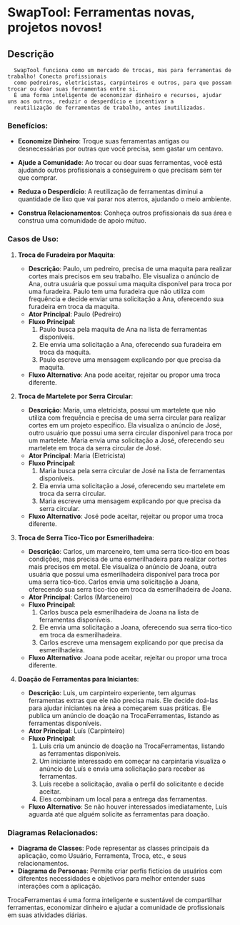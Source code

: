 # SwapTool: Ferramentas novas, projetos novos!

## Descrição

      SwapTool funciona como um mercado de trocas, mas para ferramentas de trabalho! Conecta profissionais 
      como pedreiros, eletricistas, carpinteiros e outros, para que possam trocar ou doar suas ferramentas entre si.
      É uma forma inteligente de economizar dinheiro e recursos, ajudar uns aos outros, reduzir o desperdício e incentivar a
      reutilização de ferramentas de trabalho, antes inutilizadas.

### Benefícios:

- **Economize Dinheiro**: Troque suas ferramentas antigas ou desnecessárias por outras que você precisa, sem gastar um centavo.

- **Ajude a Comunidade**: Ao trocar ou doar suas ferramentas, você está ajudando outros profissionais a conseguirem o que precisam sem ter que comprar.

- **Reduza o Desperdício**: A reutilização de ferramentas diminui a quantidade de lixo que vai parar nos aterros, ajudando o meio ambiente.

- **Construa Relacionamentos**: Conheça outros profissionais da sua área e construa uma comunidade de apoio mútuo.

### Casos de Uso:

1. **Troca de Furadeira por Maquita**:
   - **Descrição**: Paulo, um pedreiro, precisa de uma maquita para realizar cortes mais precisos em seu trabalho. Ele visualiza o anúncio de Ana, outra usuária que possui uma maquita disponível para troca por uma furadeira. Paulo tem uma furadeira que não utiliza com frequência e decide enviar uma solicitação a Ana, oferecendo sua furadeira em troca da maquita.
   - **Ator Principal**: Paulo (Pedreiro)
   - **Fluxo Principal**:
     1. Paulo busca pela maquita de Ana na lista de ferramentas disponíveis.
     2. Ele envia uma solicitação a Ana, oferecendo sua furadeira em troca da maquita.
     3. Paulo escreve uma mensagem explicando por que precisa da maquita.
   - **Fluxo Alternativo**: Ana pode aceitar, rejeitar ou propor uma troca diferente.

2. **Troca de Martelete por Serra Circular**:
   - **Descrição**: Maria, uma eletricista, possui um martelete que não utiliza com frequência e precisa de uma serra circular para realizar cortes em um projeto específico. Ela visualiza o anúncio de José, outro usuário que possui uma serra circular disponível para troca por um martelete. Maria envia uma solicitação a José, oferecendo seu martelete em troca da serra circular de José.
   - **Ator Principal**: Maria (Eletricista)
   - **Fluxo Principal**:
     1. Maria busca pela serra circular de José na lista de ferramentas disponíveis.
     2. Ela envia uma solicitação a José, oferecendo seu martelete em troca da serra circular.
     3. Maria escreve uma mensagem explicando por que precisa da serra circular.
   - **Fluxo Alternativo**: José pode aceitar, rejeitar ou propor uma troca diferente.

3. **Troca de Serra Tico-Tico por Esmerilhadeira**:
   - **Descrição**: Carlos, um marceneiro, tem uma serra tico-tico em boas condições, mas precisa de uma esmerilhadeira para realizar cortes mais precisos em metal. Ele visualiza o anúncio de Joana, outra usuária que possui uma esmerilhadeira disponível para troca por uma serra tico-tico. Carlos envia uma solicitação a Joana, oferecendo sua serra tico-tico em troca da esmerilhadeira de Joana.
   - **Ator Principal**: Carlos (Marceneiro)
   - **Fluxo Principal**:
     1. Carlos busca pela esmerilhadeira de Joana na lista de ferramentas disponíveis.
     2. Ele envia uma solicitação a Joana, oferecendo sua serra tico-tico em troca da esmerilhadeira.
     3. Carlos escreve uma mensagem explicando por que precisa da esmerilhadeira.
   - **Fluxo Alternativo**: Joana pode aceitar, rejeitar ou propor uma troca diferente.

4. **Doação de Ferramentas para Iniciantes**:
   - **Descrição**: Luís, um carpinteiro experiente, tem algumas ferramentas extras que ele não precisa mais. Ele decide doá-las para ajudar iniciantes na área a começarem suas práticas. Ele publica um anúncio de doação na TrocaFerramentas, listando as ferramentas disponíveis.
   - **Ator Principal**: Luís (Carpinteiro)
   - **Fluxo Principal**:
     1. Luís cria um anúncio de doação na TrocaFerramentas, listando as ferramentas disponíveis.
     2. Um iniciante interessado em começar na carpintaria visualiza o anúncio de Luís e envia uma solicitação para receber as ferramentas.
     3. Luís recebe a solicitação, avalia o perfil do solicitante e decide aceitar.
     4. Eles combinam um local para a entrega das ferramentas.
   - **Fluxo Alternativo**: Se não houver interessados imediatamente, Luís aguarda até que alguém solicite as ferramentas para doação.

### Diagramas Relacionados:

- **Diagrama de Classes**: Pode representar as classes principais da aplicação, como Usuário, Ferramenta, Troca, etc., e seus relacionamentos.
- **Diagrama de Personas**: Permite criar perfis fictícios de usuários com diferentes necessidades e objetivos para melhor entender suas interações com a aplicação.

TrocaFerramentas é uma forma inteligente e sustentável de compartilhar ferramentas, economizar dinheiro e ajudar a comunidade de profissionais em suas atividades diárias.
